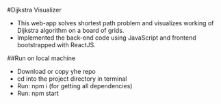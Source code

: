 #Dijkstra Visualizer

- This web-app solves shortest path problem and visualizes working of Dijkstra algorithm on a board of grids.
- Implemented the back-end code using JavaScript and frontend bootstrapped with ReactJS.

##Run on local machine
- Download or copy yhe repo
- cd into the project directory in terminal
- Run: npm i (for getting all dependencies)
- Run: npm start

